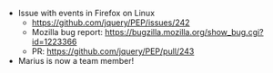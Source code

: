 * Issue with events in Firefox on Linux
  * https://github.com/jquery/PEP/issues/242
  * Mozilla bug report: https://bugzilla.mozilla.org/show_bug.cgi?id=1223366
  * PR: https://github.com/jquery/PEP/pull/243
* Marius is now a team member!
